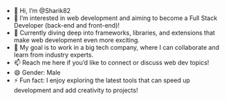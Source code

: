 - 👋 Hi, I’m @Sharik82
- 👀 I’m interested in web development and aiming to become a Full Stack Developer (back-end and front-end)!
- 🌱 Currently diving deep into frameworks, libraries, and extensions that make web development even more exciting.
- 💼 My goal is to work in a big tech company, where I can collaborate and learn from industry experts.
- 📫 Reach me here if you’d like to connect or discuss web dev topics!
- 😄 Gender: Male
- ⚡ Fun fact: I enjoy exploring the latest tools that can speed up development and add creativity to projects!
